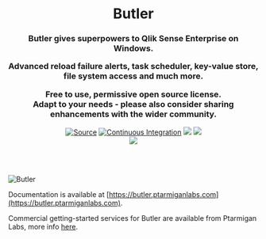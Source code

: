 <h1 align="center">Butler</h1>
<h3 align="center">Butler gives superpowers to Qlik Sense Enterprise on Windows.<br>

Advanced reload failure alerts, task scheduler, key-value store, file system access and much more.

Free to use, permissive open source license.<br>
Adapt to your needs - please also consider sharing enhancements with the wider community.

</h3>

<p align="center">
<a href="https://github.com/ptarmiganlabs/butler"><img src="https://img.shields.io/badge/Source---" alt="Source"></a>
<a href="https://github.com/ptarmiganlabs/butler/actions/workflows/docker-image-build.yml"><img src="https://github.com/ptarmiganlabs/butler/actions/workflows/docker-image-build.yml/badge.svg" alt="Continuous Integration"></a>
<a href="https://codeclimate.com/github/ptarmiganlabs/butler/maintainability"><img src="https://api.codeclimate.com/v1/badges/cb33990248ffbaaf7526/maintainability" /></a>
<a href="https://github.com/ptarmiganlabs/butler/releases"><img src="https://img.shields.io/github/downloads/ptarmiganlabs/butler/total.svg?label=downloads%20since%20April%202022" /></a><br>
<img src="https://hits.dwyl.com/ptarmiganlabs/butler.svg" />
</p>
<br>
<br>

![Butler](icon.png)

Documentation is available at [https://butler.ptarmiganlabs.com](https://butler.ptarmiganlabs.com).

Commercial getting-started services for Butler are available from Ptarmigan Labs, more info [here](https://ptarmiganlabs.com/butler-assist/).
